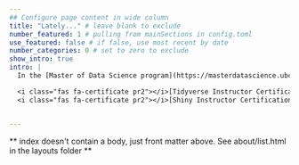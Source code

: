 ```yaml
---
## Configure page content in wide column
title: "Lately..." # leave blank to exclude
number_featured: 1 # pulling from mainSections in config.toml
use_featured: false # if false, use most recent by date
number_categories: 0 # set to zero to exclude
show_intro: true
intro: |
  In the [Master of Data Science program](https://masterdatascience.ubc.ca/) I have the opportunity to explore different technologies and teach to a diverse group of students from all over the world. My long-standing passion for multidisciplinary education prompted me to complement my teaching studies with the inquiry into specific didactics of programming in different courses. I have been active in organizational and mentorship capacities for tech communities, such as [ReproHack](https://www.reprohack.org/) and [R-Ladies global](https://rladies.org/).

  <i class="fas fa-certificate pr2"></i>[Tidyverse Instructor Certification](https://education.rstudio.com/trainers/people/dandrea+florencia/)  &#8729;  RStudio, PBC &#8729;  2020  
  <i class="fas fa-certificate pr2"></i>[Shiny Instructor Certification](https://education.rstudio.com/trainers/people/dandrea+florencia/)  &#8729;  RStudio, PBC &#8729;  2021


---
```


** index doesn't contain a body, just front matter above.
See about/list.html in the layouts folder **

